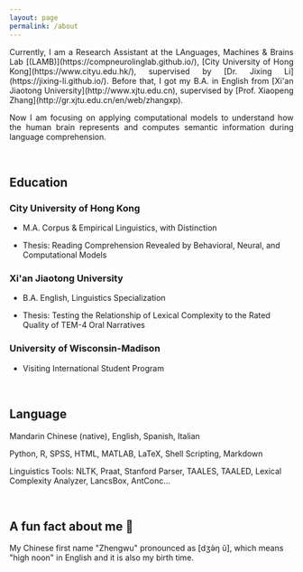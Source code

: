 ```yaml
---
layout: page
permalink: /about
---
```

<div style="text-align: justify">
Currently, I am a Research Assistant at the LAnguages, Machines & Brains Lab [(LAMB)](https://compneurolinglab.github.io/), [City University of Hong Kong](https://www.cityu.edu.hk/), supervised by [Dr. Jixing Li](https://jixing-li.github.io/). Before that, I got my B.A. in English from [Xi'an Jiaotong University](http://www.xjtu.edu.cn), supervised by [Prof. Xiaopeng Zhang](http://gr.xjtu.edu.cn/en/web/zhangxp).

Now I am focusing on applying computational models to understand how the human brain represents and computes semantic information during language comprehension.
</div>
<br>

## Education

### City University of Hong Kong

- M.A. Corpus & Empirical Linguistics, with Distinction

- Thesis: Reading Comprehension Revealed by Behavioral, Neural, and Computational Models

### Xi'an Jiaotong University

- B.A. English, Linguistics Specialization

- Thesis: Testing the Relationship of Lexical Complexity to the Rated Quality of TEM-4 Oral Narratives

### University of Wisconsin-Madison

- Visiting International Student Program

<br>

## Language

Mandarin Chinese (native), English, Spanish, Italian

Python, R, SPSS, HTML, MATLAB, LaTeX, Shell Scripting, Markdown

Linguistics Tools: NLTK, Praat, Stanford Parser, TAALES, TAALED, Lexical Complexity Analyzer, LancsBox, AntConc...

<br>

## A fun fact about me 🥳

My Chinese first name "Zhengwu" pronounced as [dʒə̀ŋ ǔ], which means "high noon" in English and it is also my birth time.  
